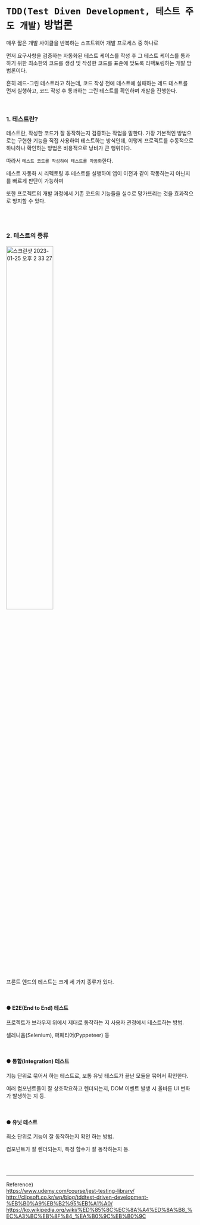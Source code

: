 # `TDD(Test Diven Development, 테스트 주도 개발)` 방법론


매우 짧은 개발 사이클을 반복하는 소프트웨어 개발 프로세스 중 하나로

먼저 요구사항을 검증하는 자동화된 테스트 케이스를 작성 후 그 테스트 케이스를 통과하기 위한 최소한의 코드를 생성 및 작성한 코드를 표준에 맞도록 리팩토링하는 개발 방법론이다.

흔히 레드-그린 테스트라고 하는데, 코드 작성 전에 테스트에 실패하는 레드 테스트를 먼저 실행하고, 코드 작성 후 통과하는 그린 테스트를 확인하며 개발을 진행한다.

<br/>

### 1. 테스트란?
테스트란, 작성한 코드가 잘 동작하는지 검증하는 작업을 말한다.
가장 기본적인 방법으로는 구현한 기능을 직접 사용하여 테스트하는 방식인데,
이렇게 프로젝트를 수동적으로 하나하나 확인하는 방법은 비용적으로 낭비가 큰 행위이다.

따라서 `테스트 코드를 작성하여 테스트를 자동화`한다.

테스트 자동화 시 리펙토링 후 테스트를 실행하여 앱이 이전과 같이 작동하는지 아닌지를 빠르게 판단이 가능하며

또한 프로젝트의 개발 과정에서 기존 코드의 기능들을 실수로 망가뜨리는 것을 효과적으로 방지할 수 있다.


<br/>
<br/>

### 2. 테스트의 종류 


<img width="50%" alt="스크린샷 2023-01-25 오후 2 33 27" src="https://user-images.githubusercontent.com/95308384/214487871-fd33f3af-cdd2-4e35-9a71-712545bd56b3.png" width="50%">

프론트 엔드의 테스트는 크게 세 가지 종류가 있다.

<br/>

#### ● E2E(End to End) 테스트
프로젝트가 브라우저 위에서 제대로 동작하는 지 사용자 관정에서 테스트하는 방법. 

셀레니움(Selenium), 퍼페티어(Pyppeteer) 등

<br/>

#### ● 통합(Integration) 테스트 
 기능 단위로 묶어서 하는 테스트로, 보통 유닛 테스트가 끝난 모듈을 묶어서 확인한다.

 여러 컴포넌트들이 잘 상호작요하고 렌더되는지, DOM 이벤트 발생 시 올바른 UI 변화가 발생하는 지 등.


<br/>

#### ● 유닛 테스트
최소 단위로 기능이 잘 동작하는지 확인 하는 방법.

컴포넌트가 잘 렌더되는지, 특정 함수가 잘 동작하는지 등.

<br/>

<br/>


------
Reference)<br/>
https://www.udemy.com/course/jest-testing-library/<br/>
http://clipsoft.co.kr/wp/blog/tddtest-driven-development-%EB%B0%A9%EB%B2%95%EB%A1%A0/<br/>
https://ko.wikipedia.org/wiki/%ED%85%8C%EC%8A%A4%ED%8A%B8_%EC%A3%BC%EB%8F%84_%EA%B0%9C%EB%B0%9C<br/>
